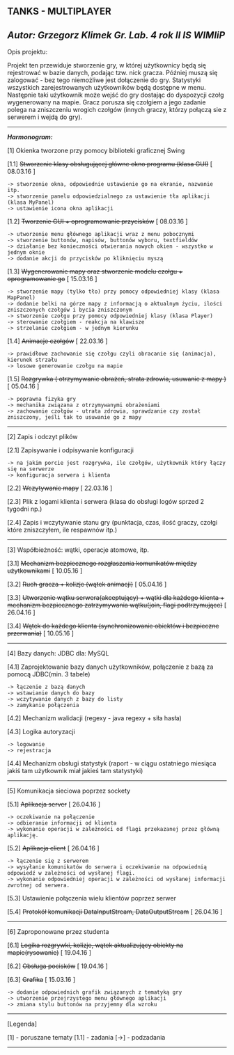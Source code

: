 **TANKS - MULTIPLAYER**
---------------------------------------------------------------------------------------------------------------------

_Autor: Grzegorz Klimek Gr. Lab. 4 rok II IS WIMIiP_
--------------------------------------------------

Opis projektu: 

Projekt ten przewiduje stworzenie gry, w której użytkownicy będą się rejestrować w bazie danych, 
podając tzw. nick gracza. Później muszą się zalogować - bez tego niemożliwe jest dołączenie do gry.
Statystyki wszystkich zarejestrowanych użytkowników będą dostępne w menu.
Następnie taki użytkownik może wejść do gry dostając do dyspozycji czołg wygenerowany na mapie. 
Gracz porusza się czołgiem a jego zadanie polega na zniszczeniu wrogich czołgów (innych graczy, którzy
połączą sie z serwerem i wejdą do gry).

---------------------------------------

**_Harmonogram:_**


[1] Okienka tworzone przy pomocy biblioteki graficznej Swing

[1.1] ~~Stworzenie klasy obsługującej główne okno programu (klasa GUI)~~ [ 08.03.16 ]

	-> stworzenie okna, odpowiednie ustawienie go na ekranie, nazwanie itp.
	-> stworzenie panelu odpowiedzialnego za ustawienie tła aplikacji (klasa MyPanel)
	-> ustawienie icona okna aplikacji

[1.2] ~~Tworzenie GUI + oprogramowanie przycisków~~ [ 08.03.16 ]

	-> utworzenie menu głównego aplikacji wraz z menu pobocznymi
	-> stworzenie buttonów, napisów, buttonów wyboru, textfieldów
	-> działanie bez konieczności otwierania nowych okien - wszystko w jednym oknie
	-> dodanie akcji do przycisków po kliknięciu myszą

[1.3] ~~Wygenerowanie mapy oraz stworzenie modelu czołgu + oprogramowanie go~~ [ 15.03.16 ]

	-> stworzenie mapy (tylko tło) przy pomocy odpowiedniej klasy (klasa MapPanel)
	-> dodanie belki na górze mapy z informacją o aktualnym życiu, ilości zniszczonych czołgów i bycia zniszczonym
	-> stworzenie czołgu przy pomocy odpowiedniej klasy (klasa Player)
	-> sterowanie czołgiem - reakcja na klawisze
	-> strzelanie czołgiem - w jednym kierunku

[1.4] ~~Animacje czołgów~~ [ 22.03.16 ]

    -> prawidłowe zachowanie się czołgu czyli obracanie się (animacja), kierunek strzału
    -> losowe generowanie czołgu na mapie

[1.5] ~~Rozgrywka ( otrzymywanie obrażeń, strata zdrowia, usuwanie z mapy )~~ [ 05.04.16 ]

    -> poprawna fizyka gry
	-> mechanika związana z otrzymywanymi obrażeniami
	-> zachowanie czołgów - utrata zdrowia, sprawdzanie czy został zniszczony, jeśli tak to usuwanie go z mapy

---------------------------------------------------------------------------------------------------------------------

[2] Zapis i odczyt plików

[2.1] Zapisywanie i odpisywanie konfiguracji

    -> na jakim porcie jest rozgrywka, ile czołgów, użytkownik który łączy się na serwerze
    -> konfiguracja serwera i klienta

[2.2] ~~Wczytywanie mapy~~ [ 22.03.16 ]
		
[2.3] Plik z logami klienta i serwera (klasa do obsługi logów sprzed 2 tygodni np.)

[2.4] Zapis i wczytywanie stanu gry (punktacja, czas, ilość graczy, czołgi które zniszczyłem, ile respawnów itp.)

---------------------------------------------------------------------------------------------------------------------

[3] Współbieżność: wątki, operacje atomowe, itp.

[3.1] ~~Mechanizm bezpiecznego rozgłaszania komunikatów między użytkownikami~~ [ 10.05.16 ]

[3.2] ~~Ruch gracza + kolizje (wątek animacji)~~ [ 05.04.16 ]

[3.3] ~~Utworzenie wątku serwera(akceptujący) + wątki dla każdego klienta + mechanizm bezpiecznego zatrzymywania wątku(join, flagi podtrzymujące)~~ [ 26.04.16 ]

[3.4] ~~Wątek do każdego klienta (synchronizowanie obiektów i bezpieczne przerwania)~~ [ 10.05.16 ]

---------------------------------------------------------------------------------------------------------------------

[4] Bazy danych: JDBC dla: MySQL

[4.1] Zaprojektowanie bazy danych użytkowników, połączenie z bazą za pomocą JDBC(min. 3 tabele)

    -> łączenie z bazą danych
    -> wstawianie danych do bazy
    -> wczytywanie danych z bazy do listy
    -> zamykanie połączenia

[4.2] Mechanizm walidacji (regexy - java regexy + siła hasła)

[4.3] Logika autoryzacji

    -> logowanie
    -> rejestracja

[4.4] Mechanizm obsługi statystyk (raport - w ciągu ostatniego miesiąca jakiś tam użytkownik miał jakieś tam statystyki)

---------------------------------------------------------------------------------------------------------------------

[5] Komunikacja sieciowa poprzez sockety

[5.1] ~~Aplikacja server~~ [ 26.04.16 ]

	-> oczekiwanie na połączenie
	-> odbieranie informacji od klienta
	-> wykonanie operacji w zależności od flagi przekazanej przez główną aplikację.

[5.2] ~~Aplikacja client~~ [ 26.04.16 ]

	-> łączenie się z serwerem
	-> wysyłanie komunikatów do serwera i oczekiwanie na odpowiednią odpowiedź w zależności od wysłanej flagi.
	-> wykonanie odpowiedniej operacji w zależności od wysłanej informacji zwrotnej od serwera.

[5.3] Ustawienie połączenia wielu klientów poprzez serwer

[5.4] ~~Protokół komunikacji DataInputStream, DataOutputStream~~ [ 26.04.16 ]

---------------------------------------------------------------------------------------------------------------------

[6] Zaproponowane przez studenta

[6.1] ~~Logika rozgrywki, kolizje, wątek aktualizujący obiekty na mapie(rysowanie)~~ [ 19.04.16 ]

[6.2] ~~Obsługa pocisków~~ [ 19.04.16 ]

[6.3] ~~Grafika~~ [ 15.03.16 ]

	-> dodanie odpowiednich grafik związanych z tematyką gry
	-> utworzenie przejrzystego menu głównego aplikacji
	-> zmiana stylu buttonów na przyjemny dla wzroku

---------------------------------------------------------------------------------------------------------------------

[Legenda]

[1] - poruszane tematy
[1.1] - zadania
[->] - podzadania

---------------------------------------------------------------------------------------------------------------------